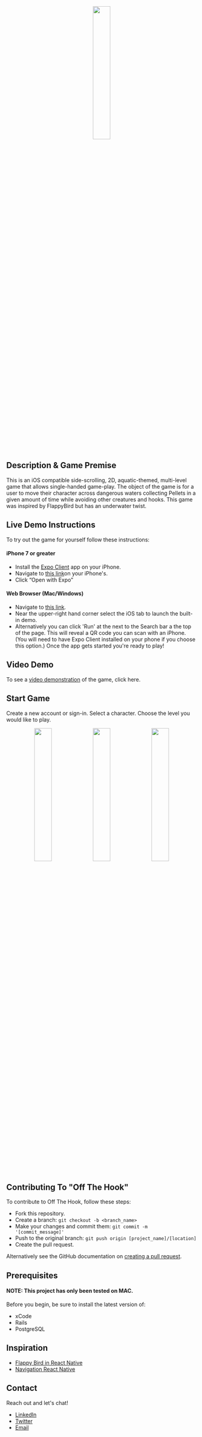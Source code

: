 <div align="center">
<img
    src="https://github.com/elzbyfar/off-the-hook-client-side-update/blob/master/App/assets/img/off-the-hook-banner2.png"
    width="30%"
  />
</div>

## Description & Game Premise

This is an iOS compatible side-scrolling, 2D, aquatic-themed, multi-level game
that allows single-handed game-play. The object of the game is for a user to
move their character across dangerous waters collecting Pellets in a given
amount of time while avoiding other creatures and hooks. This game was inspired by FlappyBird but has an underwater twist.

## Live Demo Instructions

To try out the game for yourself follow these instructions:

#### iPhone 7 or greater

- Install the [Expo Client](https://itunes.apple.com/app/apple-store/id982107779) app on your iPhone.
- Navigate to [this link](https://snack.expo.io/@elzbyfar/off-the-hook)on your iPhone's.
- Click “Open with Expo”

#### Web Browser (Mac/Windows)

- Navigate to [this link](https://snack.expo.io/@elzbyfar/off-the-hook).
- Near the upper-right hand corner select the iOS tab to launch the built-in demo.
- Alternatively you can click 'Run' at the next to the Search bar a the top of the page. This will reveal a QR code you can scan with an iPhone. (You will need to have Expo Client installed on your phone if you choose this option.)
  Once the app gets started you're ready to play!

## Video Demo

To see a [video demonstration](https://youtu.be/9i7zOe8aDm8) of the game, click here.

## Start Game

Create a new account or sign-in. Select a character. Choose the level you would like to play.

<div align="center">

<img
    src="https://github.com/elzbyfar/off-the-hook-client-side-update/blob/master/App/assets/img/title-screen.gif"
    width="30%"
  />
<img
    src="https://github.com/elzbyfar/off-the-hook-client-side-update/blob/master/App/assets/img/sign-up.gif"
    width="30%"
  />
<img
    src="https://github.com/elzbyfar/off-the-hook-client-side-update/blob/master/App/assets/img/character-level-select.gif"
    width="30%"
  />

</div>

## Contributing To "Off The Hook"

To contribute to Off The Hook, follow these steps:

- Fork this repository.
- Create a branch: `git checkout -b <branch_name>`
- Make your changes and commit them: `git commit -m '[commit_message]'`
- Push to the original branch: `git push origin [project_name]/[location]`
- Create the pull request.

Alternatively see the GitHub documentation on [creating a pull request](https://help.github.com/en/github/collaborating-with-issues-and-pull-requests/creating-a-pull-request).

## Prerequisites

#### NOTE: This project has only been tested on MAC.

Before you begin, be sure to install the latest version of:

- xCode
- Rails
- PostgreSQL

## Inspiration

- [Flappy Bird in React Native](https://www.youtube.com/watch?v=qBGnfULn8W4&t=4s)
- [Navigation React Native](https://www.youtube.com/watch?v=nQVCkqvU1uE&t=428s)

## Contact

Reach out and let's chat!

- [LinkedIn](https://www.linkedin.com/in/alejoluis/)
- [Twitter](https://twitter.com/elzbyfar)
- [Email](mailto:loumalejo@gmail.com)
